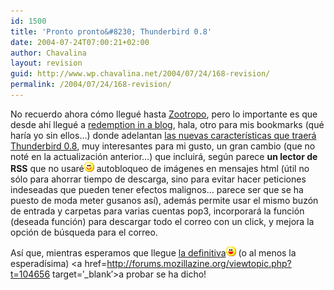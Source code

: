 ```yaml
---
id: 1500
title: 'Pronto pronto&#8230; Thunderbird 0.8'
date: 2004-07-24T07:00:21+02:00
author: Chavalina
layout: revision
guid: http://www.wp.chavalina.net/2004/07/24/168-revision/
permalink: /2004/07/24/168-revision/
---
```

No recuerdo ahora c&oacute;mo llegu&eacute; hasta <a href=http://zootropo.blogspot.com/ target=&prime;_blank&prime;>Zootropo</a>, pero lo importante es que desde ah&iacute; llegu&eacute; a <a href=http://blog.codefront.net/ target=&prime;_blank&prime;>redemption in a blog</a>, hala, otro para mis bookmarks (qu&eacute; har&iacute;a yo sin ellos&#8230;) donde adelantan <a href=http://blog.codefront.net/archives/2004/07/24/new\_features\_in\_mozilla\_thunderbird\_08.php target=&prime;\_blank&prime;>las nuevas caracter&iacute;sticas que traer&aacute; Thunderbird 0.8</a>, muy interesantes para mi gusto, un gran cambio (que no not&eacute; en la actualizaci&oacute;n anterior&#8230;) que incluir&aacute;, seg&uacute;n parece **un lector de RSS** que no usar&eacute;![emo](/imagenes/emoticonos/sonrisa.gif) autobloqueo de im&aacute;genes en mensajes html (&uacute;til no s&oacute;lo para ahorrar tiempo de descarga, sino para evitar hacer peticiones indeseadas que pueden tener efectos malignos&#8230; parece ser que se ha puesto de moda meter gusanos as&iacute;), adem&aacute;s permite usar el mismo buz&oacute;n de entrada y carpetas para varias cuentas pop3, incorporar&aacute; la funci&oacute;n (deseada funci&oacute;n) para descargar todo el correo con un click, y mejora la opci&oacute;n de b&uacute;squeda para el correo.

As&iacute; que, mientras esperamos que llegue <a href=http://www.mozilla.org/projects/thunderbird/roadmap.html target=&prime;_blank&prime;>la definitiva</a>![emo](/imagenes/emoticonos/risa.gif) (o al menos la esperad&iacute;sima) <a href=http://forums.mozillazine.org/viewtopic.php?t=104656 target=&prime;_blank&prime;>a probar se ha dicho!</a>